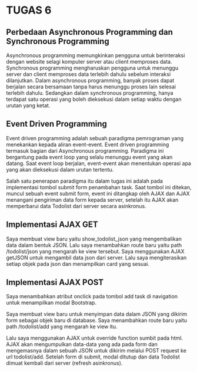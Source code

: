 # TUGAS 6
## Perbedaan Asynchronous Programming dan Synchronous Programming
Asynchronous programming memungkinkan pengguna untuk berinteraksi dengan website selagi komputer server atau client memproses data. Synchronous programming mengharuskan pengguna untuk menunggu server dan client memproses data terlebih dahulu sebelum interaksi dilanjutkan. Dalam asynchronous programming, banyak proses dapat berjalan secara bersamaan tanpa harus menunggu proses lain selesai terlebih dahulu. Sedangkan dalam synchronous programming, hanya terdapat satu operasi yang boleh dieksekusi dalam setiap waktu dengan urutan yang ketat.

## Event Driven Programming
Event driven programming adalah sebuah paradigma pemrograman yang menekankan kepada aliran event-event. Event driven programming termasuk bagian dari Asynchronous programming. Paradigma ini bergantung pada event loop yang selalu menunggu event yang akan datang. Saat event loop berjalan, event-event akan menentukan operasi apa yang akan dieksekusi dalam urutan tertentu.

Salah satu penerapan paradigma itu dalam tugas ini adalah pada implementasi tombol submit form penambahan task. Saat tombol ini ditekan, muncul sebuah event submit form, event ini ditangkap oleh AJAX dan AJAX menangani pengiriman data form kepada server, setelah itu AJAX akan memperbarui data Todolist dari server secara asinkronus.

## Implementasi AJAX GET
Saya membuat view baru yaitu show_todolist_json yang mengembalikan data dalam bentuk JSON. Lalu saya menambahkan route baru yaitu path /todolist/json yang mengarah ke view tersebut. Saya menggunakan AJAX getJSON untuk mengambil data json dari server. Lalu saya mengiterasikan setiap objek pada json dan menampilkan card yang sesuai.

## Implementasi AJAX POST
Saya menambahkan atribut onclick pada tombol add task di navigation untuk menampilkan modal Bootstrap. 

Saya membuat view baru untuk menyimpan data dalam JSON yang dikirim form sebagai objek baru di database. Saya menambahkan route baru yaitu path /todolist/add yang mengarah ke view itu.

Lalu saya menggunakan AJAX untuk override function sumbit pada html. AJAX akan mengumpulkan data-data  yang ada pada form dan mengemasnya dalam sebuah JSON untuk dikirim melalui POST request ke url todolist/add. Setelah form di submit, modal ditutup dan data Todolist dimuat kembali dari server (refresh asinkronus).